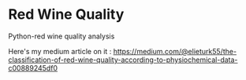 # Red Wine Quality
 Python-red wine quality analysis



Here's my medium article on it : https://medium.com/@elieturk55/the-classification-of-red-wine-quality-according-to-physiochemical-data-c00889245df0
